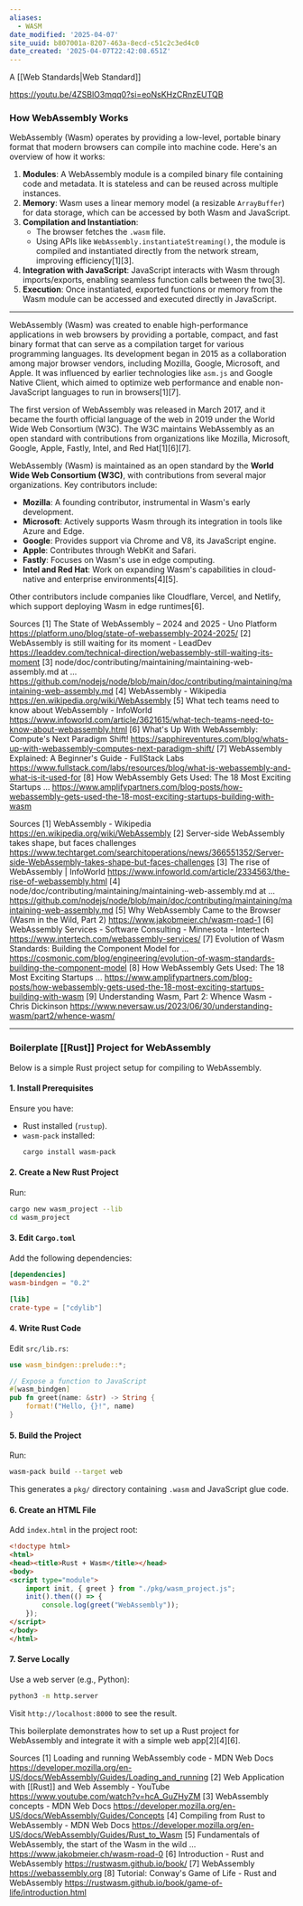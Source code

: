 ```yaml
---
aliases:
  - WASM
date_modified: '2025-04-07'
site_uuid: b807001a-8207-463a-8ecd-c51c2c3ed4c0
date_created: '2025-04-07T22:42:08.651Z'
---
```




A [[Web Standards|Web Standard]]

https://youtu.be/4ZSBlO3mqq0?si=eoNsKHzCRnzEUTQB

### How WebAssembly Works

WebAssembly (Wasm) operates by providing a low-level, portable binary format that modern browsers can compile into machine code. Here's an overview of how it works:

1. **Modules**: A WebAssembly module is a compiled binary file containing code and metadata. It is stateless and can be reused across multiple instances.
2. **Memory**: Wasm uses a linear memory model (a resizable `ArrayBuffer`) for data storage, which can be accessed by both Wasm and JavaScript.
3. **Compilation and Instantiation**:
   - The browser fetches the `.wasm` file.
   - Using APIs like `WebAssembly.instantiateStreaming()`, the module is compiled and instantiated directly from the network stream, improving efficiency[1][3].
4. **Integration with JavaScript**: JavaScript interacts with Wasm through imports/exports, enabling seamless function calls between the two[3].
5. **Execution**: Once instantiated, exported functions or memory from the Wasm module can be accessed and executed directly in JavaScript.

---

WebAssembly (Wasm) was created to enable high-performance applications in web browsers by providing a portable, compact, and fast binary format that can serve as a compilation target for various programming languages. Its development began in 2015 as a collaboration among major browser vendors, including Mozilla, Google, Microsoft, and Apple. It was influenced by earlier technologies like `asm.js` and Google Native Client, which aimed to optimize web performance and enable non-JavaScript languages to run in browsers[1][7].

The first version of WebAssembly was released in March 2017, and it became the fourth official language of the web in 2019 under the World Wide Web Consortium (W3C). The W3C maintains WebAssembly as an open standard with contributions from organizations like Mozilla, Microsoft, Google, Apple, Fastly, Intel, and Red Hat[1][6][7].

WebAssembly (Wasm) is maintained as an open standard by the **World Wide Web Consortium (W3C)**, with contributions from several major organizations. Key contributors include:

- **Mozilla**: A founding contributor, instrumental in Wasm's early development.
- **Microsoft**: Actively supports Wasm through its integration in tools like Azure and Edge.
- **Google**: Provides support via Chrome and V8, its JavaScript engine.
- **Apple**: Contributes through WebKit and Safari.
- **Fastly**: Focuses on Wasm's use in edge computing.
- **Intel and Red Hat**: Work on expanding Wasm's capabilities in cloud-native and enterprise environments[4][5].

Other contributors include companies like Cloudflare, Vercel, and Netlify, which support deploying Wasm in edge runtimes[6].

Sources
[1] The State of WebAssembly – 2024 and 2025 - Uno Platform https://platform.uno/blog/state-of-webassembly-2024-2025/
[2] WebAssembly is still waiting for its moment - LeadDev https://leaddev.com/technical-direction/webassembly-still-waiting-its-moment
[3] node/doc/contributing/maintaining/maintaining-web-assembly.md at ... https://github.com/nodejs/node/blob/main/doc/contributing/maintaining/maintaining-web-assembly.md
[4] WebAssembly - Wikipedia https://en.wikipedia.org/wiki/WebAssembly
[5] What tech teams need to know about WebAssembly - InfoWorld https://www.infoworld.com/article/3621615/what-tech-teams-need-to-know-about-webassembly.html
[6] What's Up With WebAssembly: Compute's Next Paradigm Shift! https://sapphireventures.com/blog/whats-up-with-webassembly-computes-next-paradigm-shift/
[7] WebAssembly Explained: A Beginner's Guide - FullStack Labs https://www.fullstack.com/labs/resources/blog/what-is-webassembly-and-what-is-it-used-for
[8] How WebAssembly Gets Used: The 18 Most Exciting Startups ... https://www.amplifypartners.com/blog-posts/how-webassembly-gets-used-the-18-most-exciting-startups-building-with-wasm


Sources
[1] WebAssembly - Wikipedia https://en.wikipedia.org/wiki/WebAssembly
[2] Server-side WebAssembly takes shape, but faces challenges https://www.techtarget.com/searchitoperations/news/366551352/Server-side-WebAssembly-takes-shape-but-faces-challenges
[3] The rise of WebAssembly | InfoWorld https://www.infoworld.com/article/2334563/the-rise-of-webassembly.html
[4] node/doc/contributing/maintaining/maintaining-web-assembly.md at ... https://github.com/nodejs/node/blob/main/doc/contributing/maintaining/maintaining-web-assembly.md
[5] Why WebAssembly Came to the Browser (Wasm in the Wild, Part 2) https://www.jakobmeier.ch/wasm-road-1
[6] WebAssembly Services - Software Consulting - Minnesota - Intertech https://www.intertech.com/webassembly-services/
[7] Evolution of Wasm Standards: Building the Component Model for ... https://cosmonic.com/blog/engineering/evolution-of-wasm-standards-building-the-component-model
[8] How WebAssembly Gets Used: The 18 Most Exciting Startups ... https://www.amplifypartners.com/blog-posts/how-webassembly-gets-used-the-18-most-exciting-startups-building-with-wasm
[9] Understanding Wasm, Part 2: Whence Wasm - Chris Dickinson https://www.neversaw.us/2023/06/30/understanding-wasm/part2/whence-wasm/

***
### Boilerplate [[Rust]] Project for WebAssembly

Below is a simple Rust project setup for compiling to WebAssembly.

#### 1. **Install Prerequisites**
Ensure you have:
- Rust installed (`rustup`).
- `wasm-pack` installed:  
  ```bash
  cargo install wasm-pack
  ```

#### 2. **Create a New Rust Project**
Run:
```bash
cargo new wasm_project --lib
cd wasm_project
```

#### 3. **Edit `Cargo.toml`**
Add the following dependencies:
```toml
[dependencies]
wasm-bindgen = "0.2"

[lib]
crate-type = ["cdylib"]
```

#### 4. **Write Rust Code**
Edit `src/lib.rs`:
```rust
use wasm_bindgen::prelude::*;

// Expose a function to JavaScript
#[wasm_bindgen]
pub fn greet(name: &str) -> String {
    format!("Hello, {}!", name)
}
```

#### 5. **Build the Project**
Run:
```bash
wasm-pack build --target web
```
This generates a `pkg/` directory containing `.wasm` and JavaScript glue code.

#### 6. **Create an HTML File**
Add `index.html` in the project root:
```html
<!doctype html>
<html>
<head><title>Rust + Wasm</title></head>
<body>
<script type="module">
    import init, { greet } from "./pkg/wasm_project.js";
    init().then(() => {
        console.log(greet("WebAssembly"));
    });
</script>
</body>
</html>
```

#### 7. **Serve Locally**
Use a web server (e.g., Python):
```bash
python3 -m http.server
```
Visit `http://localhost:8000` to see the result.

This boilerplate demonstrates how to set up a Rust project for WebAssembly and integrate it with a simple web app[2][4][6].

Sources
[1] Loading and running WebAssembly code - MDN Web Docs https://developer.mozilla.org/en-US/docs/WebAssembly/Guides/Loading_and_running
[2] Web Application with [[Rust]] and Web Assembly - YouTube https://www.youtube.com/watch?v=hcA_GuZHyZM
[3] WebAssembly concepts - MDN Web Docs https://developer.mozilla.org/en-US/docs/WebAssembly/Guides/Concepts
[4] Compiling from Rust to WebAssembly - MDN Web Docs https://developer.mozilla.org/en-US/docs/WebAssembly/Guides/Rust_to_Wasm
[5] Fundamentals of WebAssembly, the start of the Wasm in the wild ... https://www.jakobmeier.ch/wasm-road-0
[6] Introduction - Rust and WebAssembly https://rustwasm.github.io/book/
[7] WebAssembly https://webassembly.org
[8] Tutorial: Conway's Game of Life - Rust and WebAssembly https://rustwasm.github.io/book/game-of-life/introduction.html

>
